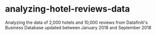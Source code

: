 # analyzing-hotel-reviews-data
Analyzing the data of 2,000 hotels and 10,000 reviews from Datafiniti's Business Database updated between January 2018 and September 2018
